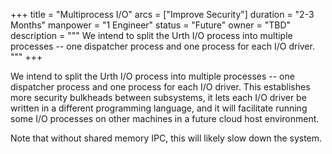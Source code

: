 +++
title = "Multiprocess I/O"
arcs = ["Improve Security"]
duration = "2-3 Months"
manpower = "1 Engineer"
status = "Future"
owner = "TBD"
description = """
We intend to split the Urth I/O process into multiple processes -- one dispatcher process and one process for each I/O driver.
"""
+++

We intend to split the Urth I/O process into multiple processes -- one dispatcher process and one process for each I/O driver.  This establishes more security bulkheads between subsystems, it lets each I/O driver be written in a different programming language, and it will facilitate running some I/O processes on other machines in a future cloud host environment.

Note that without shared memory IPC, this will likely slow down the system.
